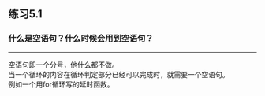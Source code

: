 ## 练习5.1
### 什么是空语句？什么时候会用到空语句？
***
空语句即一个分号，他什么都不做。  
当一个循环的内容在循环判定部分已经可以完成时，就需要一个空语句。  
例如一个用for循环写的延时函数。